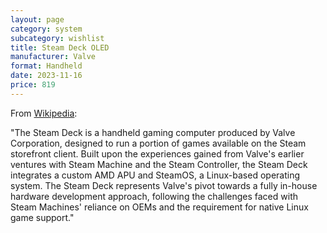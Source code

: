 ```yaml
---
layout: page
category: system
subcategory: wishlist
title: Steam Deck OLED
manufacturer: Valve
format: Handheld
date: 2023-11-16
price: 819
---
```


From [Wikipedia](https://en.wikipedia.org/wiki/Steam_Deck):

"The Steam Deck is a handheld gaming computer produced by Valve Corporation, designed to run a portion of games available on the Steam storefront client. Built upon the experiences gained from Valve's earlier ventures with Steam Machine and the Steam Controller, the Steam Deck integrates a custom AMD APU and SteamOS, a Linux-based operating system. The Steam Deck represents Valve's pivot towards a fully in-house hardware development approach, following the challenges faced with Steam Machines' reliance on OEMs and the requirement for native Linux game support."
